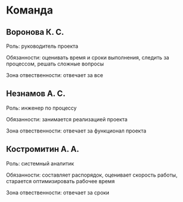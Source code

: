 # Команда

## Воронова К. С.
Роль: руководитель проекта

Обязанности: оценивать время и сроки выполнения, следить за процессом, решать сложные вопросы

Зона отвественности: отвечает за все

## Незнамов А. С.
Роль: инженер по процессу

Обязанности: занимается реализацией проекта

Зона отвественности: отвечает за функционал проекта

## Костромитин А. А.
Роль: системный аналитик

Обязанности: составляет распорядок, оценивает скорость работы, старается оптимизировать рабочее время

Зона отвественности: отвечает за сроки
